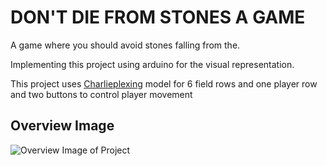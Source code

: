 # DON'T DIE FROM STONES A GAME

A game where you should avoid stones falling from the. 

Implementing this project using arduino for the visual representation.

This project uses [Charlieplexing](https://en.wikipedia.org/wiki/Charlieplexing) model for 6 field rows and one player row and
two buttons to control player movement

## Overview Image
![Overview Image of Project]()
